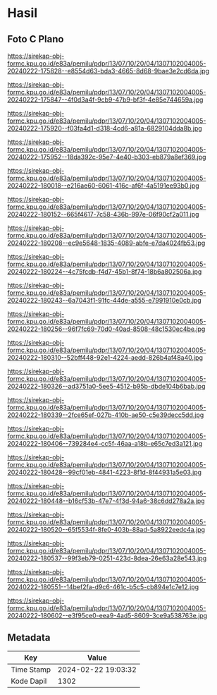 # Hasil

## Foto C Plano

https://sirekap-obj-formc.kpu.go.id/e83a/pemilu/pdpr/13/07/10/20/04/1307102004005-20240222-175828--e8554d63-bda3-4665-8d68-9bae3e2cd6da.jpg

https://sirekap-obj-formc.kpu.go.id/e83a/pemilu/pdpr/13/07/10/20/04/1307102004005-20240222-175847--4f0d3a4f-9cb9-47b9-bf3f-4e85e744659a.jpg

https://sirekap-obj-formc.kpu.go.id/e83a/pemilu/pdpr/13/07/10/20/04/1307102004005-20240222-175920--f03fa4d1-d318-4cd6-a81a-6829104dda8b.jpg

https://sirekap-obj-formc.kpu.go.id/e83a/pemilu/pdpr/13/07/10/20/04/1307102004005-20240222-175952--18da392c-95e7-4e40-b303-eb879a8ef369.jpg

https://sirekap-obj-formc.kpu.go.id/e83a/pemilu/pdpr/13/07/10/20/04/1307102004005-20240222-180018--e216ae60-6061-416c-af6f-4a5191ee93b0.jpg

https://sirekap-obj-formc.kpu.go.id/e83a/pemilu/pdpr/13/07/10/20/04/1307102004005-20240222-180152--665f4617-7c58-436b-997e-06f90cf2a011.jpg

https://sirekap-obj-formc.kpu.go.id/e83a/pemilu/pdpr/13/07/10/20/04/1307102004005-20240222-180208--ec9e5648-1835-4089-abfe-e7da4024fb53.jpg

https://sirekap-obj-formc.kpu.go.id/e83a/pemilu/pdpr/13/07/10/20/04/1307102004005-20240222-180224--4c75fcdb-f4d7-45b1-8f74-18b6a802506a.jpg

https://sirekap-obj-formc.kpu.go.id/e83a/pemilu/pdpr/13/07/10/20/04/1307102004005-20240222-180243--6a7043f1-91fc-44de-a555-e7991910e0cb.jpg

https://sirekap-obj-formc.kpu.go.id/e83a/pemilu/pdpr/13/07/10/20/04/1307102004005-20240222-180256--96f7fc69-70d0-40ad-8508-48c1530ec4be.jpg

https://sirekap-obj-formc.kpu.go.id/e83a/pemilu/pdpr/13/07/10/20/04/1307102004005-20240222-180310--52bff448-92e1-4224-aedd-826b4af48a40.jpg

https://sirekap-obj-formc.kpu.go.id/e83a/pemilu/pdpr/13/07/10/20/04/1307102004005-20240222-180326--ad3751a0-5ee5-4512-b95b-dbde104b6bab.jpg

https://sirekap-obj-formc.kpu.go.id/e83a/pemilu/pdpr/13/07/10/20/04/1307102004005-20240222-180339--2fce65ef-027b-410b-ae50-c5e39decc5dd.jpg

https://sirekap-obj-formc.kpu.go.id/e83a/pemilu/pdpr/13/07/10/20/04/1307102004005-20240222-180406--739284e4-cc5f-46aa-a18b-e65c7ed3a121.jpg

https://sirekap-obj-formc.kpu.go.id/e83a/pemilu/pdpr/13/07/10/20/04/1307102004005-20240222-180428--99cf01eb-4841-4223-8f1d-8f44931a5e03.jpg

https://sirekap-obj-formc.kpu.go.id/e83a/pemilu/pdpr/13/07/10/20/04/1307102004005-20240222-180448--b16cf53b-47e7-4f3d-94a6-38c6dd278a2a.jpg

https://sirekap-obj-formc.kpu.go.id/e83a/pemilu/pdpr/13/07/10/20/04/1307102004005-20240222-180520--65f5534f-8fe0-403b-88ad-5a8922eedc4a.jpg

https://sirekap-obj-formc.kpu.go.id/e83a/pemilu/pdpr/13/07/10/20/04/1307102004005-20240222-180537--99f3eb79-0251-423d-8dea-26e63a28e543.jpg

https://sirekap-obj-formc.kpu.go.id/e83a/pemilu/pdpr/13/07/10/20/04/1307102004005-20240222-180551--14bef2fa-d9c6-461c-b5c5-cb894e1c7e12.jpg

https://sirekap-obj-formc.kpu.go.id/e83a/pemilu/pdpr/13/07/10/20/04/1307102004005-20240222-180602--e3f95ce0-eea9-4ad5-8609-3ce9a538763e.jpg


## Metadata

| Key        | Value               |
| ---------- | ------------------- |
| Time Stamp | 2024-02-22 19:03:32 |
| Kode Dapil | 1302                |



